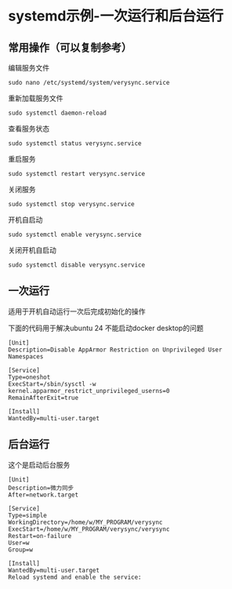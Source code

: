 # systemd示例-一次运行和后台运行

## 常用操作（可以复制参考）
编辑服务文件
```shell
sudo nano /etc/systemd/system/verysync.service
```
重新加载服务文件
```shell
sudo systemctl daemon-reload
```
查看服务状态
```shell
sudo systemctl status verysync.service 
```
重启服务

```shell
sudo systemctl restart verysync.service 
```
关闭服务
```shell
sudo systemctl stop verysync.service 
```
开机自启动

```shell
sudo systemctl enable verysync.service 
```
关闭开机自启动
```shell
sudo systemctl disable verysync.service 
```

## 一次运行
适用于开机自动运行一次后完成初始化的操作

下面的代码用于解决ubuntu 24 不能启动docker desktop的问题
```text
[Unit]
Description=Disable AppArmor Restriction on Unprivileged User Namespaces

[Service]
Type=oneshot
ExecStart=/sbin/sysctl -w kernel.apparmor_restrict_unprivileged_userns=0
RemainAfterExit=true

[Install]
WantedBy=multi-user.target
```

## 后台运行

这个是启动后台服务

```text
[Unit]
Description=微力同步
After=network.target

[Service]
Type=simple
WorkingDirectory=/home/w/MY_PROGRAM/verysync
ExecStart=/home/w/MY_PROGRAM/verysync/verysync
Restart=on-failure
User=w
Group=w

[Install]
WantedBy=multi-user.target
Reload systemd and enable the service:
```
